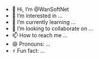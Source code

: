 - 👋 Hi, I’m @WanSoftNet
- 👀 I’m interested in ...
- 🌱 I’m currently learning ...
- 💞️ I’m looking to collaborate on ...
- 📫 How to reach me ...
- 😄 Pronouns: ...
- ⚡ Fun fact: ...

<!---
WanSoftNet/WanSoftNet is a ✨ special ✨ repository because its `README.md` (this file) appears on your GitHub profile.
You can click the Preview link to take a look at your changes.
--->
